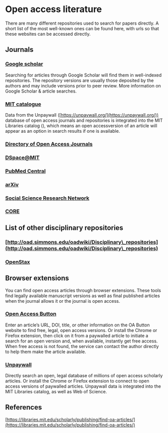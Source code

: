 # Open access literature

There are many different repositories used to search for papers directly. A short list of the most well-known ones can be found here, with urls so that these websites can be accessed directly.

## Journals

### [Google scholar](https://scholar.google.com/)

Searching for articles through Google Scholar will find them in well-indexed repositories. The repository versions are usually those deposited by the authors and may include versions prior to peer review. More information on Google Scholar & article searches.

### [MIT catalogue](https://libraries.mit.edu/)

Data from the Unpaywall ([https://unpaywall.org/](https://unpaywall.org/)) database of open access journals and repositories is integrated into the MIT Libraries catalog (), which means an open accessversion of an article will appear as an option in search results if one is available.&#x20;

### [Directory of Open Access Journals ](https://doaj.org/)

### [DSpace@MIT ](https://dspace.mit.edu/)

### [PubMed Central](http://www.ncbi.nlm.nih.gov/pmc/)

### [arXiv](http://arxiv.org/)

### [Social Science Research Network](https://www.ssrn.com/index.cfm/en/)

### [CORE](https://core.ac.uk/)

## List of other disciplinary repositories

### [http://oad.simmons.edu/oadwiki/Disciplinary\_repositories](http://oad.simmons.edu/oadwiki/Disciplinary\_repositories)

### [OpenStax](https://openstax.org/subjects)

## Browser extensions

You can find open access articles through browser extensions. These tools find legally available manuscript versions as well as final published articles when the journal allows it or the journal is open access.

### [Open Access Button](https://openaccessbutton.org)

Enter an article’s URL, DOI, title, or other information on the OA Button website to find free, legal, open access versions. Or install the Chrome or Firefox extension, then click on it from a paywalled article to initiate a search for an open version and, when available, instantly get free access. When free access is not found, the service can contact the author directly to help them make the article available.

### [Unpaywall](https://unpaywall.org)

Directly search an open, legal database of millions of open access scholarly articles. Or install the Chrome or Firefox extension to connect to open access versions of paywalled articles. Unpaywall data is integrated into the MIT Libraries catalog, as well as Web of Science.

## References

[https://libraries.mit.edu/scholarly/publishing/find-oa-articles/](https://libraries.mit.edu/scholarly/publishing/find-oa-articles/)

